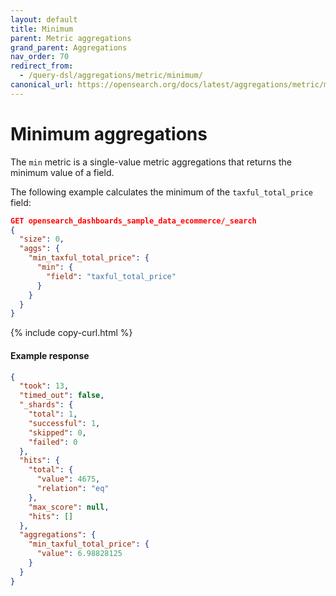 ```yaml
---
layout: default
title: Minimum
parent: Metric aggregations
grand_parent: Aggregations
nav_order: 70
redirect_from:
  - /query-dsl/aggregations/metric/minimum/
canonical_url: https://opensearch.org/docs/latest/aggregations/metric/minimum/
---
```


# Minimum aggregations

The `min` metric is a single-value metric aggregations that returns the minimum value of a field.

The following example calculates the minimum of the `taxful_total_price` field:

```json
GET opensearch_dashboards_sample_data_ecommerce/_search
{
  "size": 0,
  "aggs": {
    "min_taxful_total_price": {
      "min": {
        "field": "taxful_total_price"
      }
    }
  }
}
```
{% include copy-curl.html %}

#### Example response

```json
{
  "took": 13,
  "timed_out": false,
  "_shards": {
    "total": 1,
    "successful": 1,
    "skipped": 0,
    "failed": 0
  },
  "hits": {
    "total": {
      "value": 4675,
      "relation": "eq"
    },
    "max_score": null,
    "hits": []
  },
  "aggregations": {
    "min_taxful_total_price": {
      "value": 6.98828125
    }
  }
}
```
